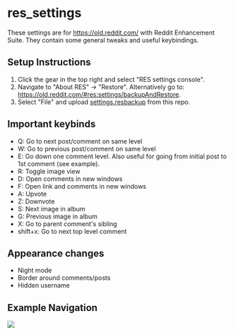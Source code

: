 # res_settings
These settings are for https://old.reddit.com/ with Reddit Enhancement Suite. They contain some general tweaks and useful keybindings.

## Setup Instructions
1. Click the gear in the top right and select "RES settings console".
2. Navigate to "About RES" -> "Restore". Alternatively go to: https://old.reddit.com/#res:settings/backupAndRestore.
3. Select "File" and upload [settings.resbackup](settings.resbackup) from this repo.

## Important keybinds
* Q: Go to next post/comment on same level
* W: Go to previous post/comment on same level
* E: Go down one comment level. Also useful for going from initial post to 1st comment (see example).
* R: Toggle image view
* D: Open comments in new windows
* F: Open link and comments in new windows
* A: Upvote
* Z: Downvote
* S: Next image in album
* G: Previous image in album
* X: Go to parent comment's sibling
* shift+x: Go to next top level comment

## Appearance changes
* Night mode
* Border around comments/posts
* Hidden username

## Example Navigation
![](example.gif)
